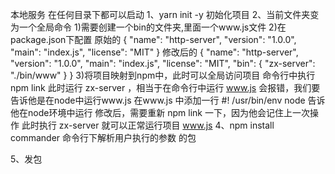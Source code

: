 本地服务
在任何目录下都可以启动
1、yarn init -y 初始化项目
2、当前文件夹变为一个全局命令
    1)需要创建一个bin的文件夹,里面一个www.js文件
    2)在package.json下配置
        原始的
        {
          "name": "http-server",
          "version": "1.0.0",
          "main": "index.js",
          "license": "MIT"
        }
        修改后的
        {
          "name": "http-server",
          "version": "1.0.0",
          "main": "index.js",
          "license": "MIT",
          "bin": {
            "zx-server": "./bin/www"
          }
        }
    3)将项目映射到npm中，此时可以全局访问项目
        命令行中执行 npm link
        此时运行 zx-server ，相当于在命令行中运行 www.js 会报错，我们要告诉他是在node中运行www.js
        在www.js 中添加一行  #! /usr/bin/env node  告诉他在node环境中运行
        修改后，需要重新 npm link 一下，因为他会记住上一次操作
        此时执行 zx-server 就可以正常运行项目 www.js
4、npm install commander 命令行下解析用户执行的参数 的包

5、发包
